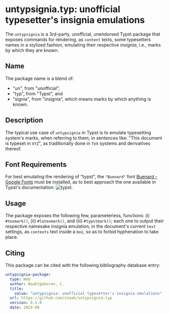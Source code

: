# untypsignia.typ: unofficial typesetter's insignia emulations

The `untypsignia` is a 3rd-party, unofficial, unendorsed Typst package that exposes commands for
rendering, as `content` texts, some typesetters names in a stylized fashion, emulating their
respective _insignia_, i.e., marks by which they are known.

## Name

The package name is a blend of:

- "un", from "unofficial",
- "typ", from "Typst", and
- "signia", from "insignia", which means marks by which anything is known.

## Description

The typical use case of `untypsignia` in Typst is to emulate typesetting system's marks, when
referring to them, in sentences like: "This document is typeset in `XYZ`", as traditionally done
in `TeX` systems and derivatives thereof.

## Font Requirements

For best emulating the rendering of "typst", the `"Buenard"` font [Buenard - Google
Fonts](https://fonts.google.com/specimen/Buenard) must be installed, as to best approach the one
available in Typst's documentation: ![typst](https://typst.app/assets/images/typst.svg).

## Usage

The package exposes the following few, parameterless, functions: (i) `#texmark()`, (ii)
`#latexmark()`, and (iii) `#typstmark()`; each one to output their respective namesake insignia
emulation, in the document's current `text` settings, as `contexts` text inside a `box`, so as
to forbid hyphenation to take place.

## Citing

This package can be cited with the following bibliography database entry:

```yml
untypsignia-package:
  type: Web
  author: Naaktgeboren, C.
  title:
    value: "untypsignia: unofficial typesetter's insignia emulations"
  url: https://github.com/cnaak/untypsignia.typ
  version: 0.1.0
  date: 2024-08
```

